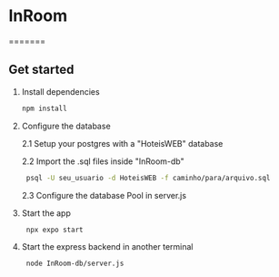 # InRoom
=======
## Get started

1. Install dependencies

   ```bash
   npm install
   ```
2. Configure the database

   2.1 Setup your postgres with a "HoteisWEB" database
   
   2.2 Import the .sql files inside "InRoom-db"
   
   ```bash
    psql -U seu_usuario -d HoteisWEB -f caminho/para/arquivo.sql
   ```
   2.3 Configure the database Pool in server.js
   
4. Start the app

   ```bash
    npx expo start
   ```

5. Start the express backend in another terminal
   
   ```bash
    node InRoom-db/server.js
   ``` 
